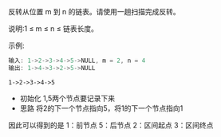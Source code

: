 反转从位置 m 到 n 的链表。请使用一趟扫描完成反转。

说明:1 ≤ m ≤ n ≤ 链表长度。

示例:

```js
输入: 1->2->3->4->5->NULL, m = 2, n = 4
输出: 1->4->3->2->5->NULL
```

`1->2->3->4->5`
- 初始化
1,5两个节点要记录下来
- 思路
将2的下一个节点指向5，将1的下一个节点指向1

因此可以得到的是
1：前节点
5：后节点
2：区间起点
3：区间终点


